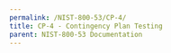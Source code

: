```yaml
---
permalink: /NIST-800-53/CP-4/
title: CP-4 - Contingency Plan Testing
parent: NIST-800-53 Documentation
---
```

